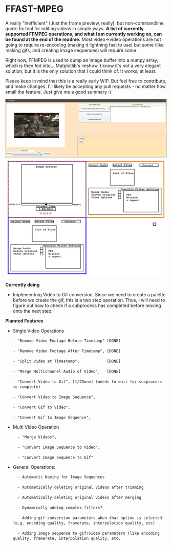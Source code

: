 # FFAST-MPEG
 A really "inefficient" (Just the frame preview, really), but non-commandline, quick-fix tool for editing videos in simple ways. **A list of currently supported FFMPEG operations, and what I am currently working on, can be found at the end of the readme.** Most video->video operations are not going to require re-encoding (making it lightning fast to use) but some (like making gifs, and creating image sequences) will require some.

Right now, FFMPEG is used to dump an image buffer into a numpy array, which is then fed into... Matplotlib's imshow. I know it's not a very elegant solution, but it is the only solution that I could think of. It works, at least.

Please keep in mind that this is a really early WIP. But feel free to contribute, and make changes. I'll likely be accepting any pull requests - no matter how small the feature. Just give me a good summary :)

![The appearance of the Editor in version v0.1](https://raw.githubusercontent.com/DeltaMod/FFAST-MPEG/master/FFAST-MPEG.PNG)
![The planned appearance of the Editor for version whatever.](https://raw.githubusercontent.com/DeltaMod/FFAST-MPEG/master/FFAST-MPEG-Layout.png)

**Currently doing**
  * Implementnig Video to Gif conversion. Since we need to create a palette before we create the gif, this is a two step operation. Thus, I will need to figure out how to check if a subprocess has completed before moving onto the next step.
  
**Planned Features**

 * Single Video Operations

       - "Remove Video Footage Before Timetamp" [DONE]
       
       - "Remove Video Footage After Timetamp", [DONE]
       
       - "Split Video at Timestamp",            [DONE]
       
       - "Merge Multichannel Audio of Video",   [DONE]
       
       - "Convert Video to Gif", [1/2Done] (needs to wait for subprocess to complete)
       
       - "Convert Video to Image Sequence",
       
       - "Convert Gif to Video",
       
       - "Convert Gif to Image Sequence", 

* Multi Video Operation

        - "Merge Videos",
        
        - "Convert Image Sequence to Video",
        
        - "Convert Image Sequence to Gif"
        
* General Operations:
 
        - Automatic Naming for Image Sequences
 
        - Automatically deleting original videos after trimming
 
        - Automatically deleting original videos after merging
        
        - Dynamically adding complex filters?
        
        - Adding gif conversion parameters when that option is selected (e.g. encoding quality, framerate, interpolation quality, etc)
        
        - Adding image sequence to gif/video parameters (like encoding quality, framerate, interpolation quality, etc.
  
